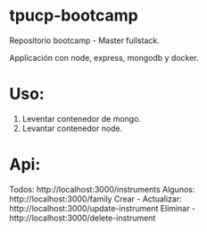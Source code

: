# tpucp-bootcamp
Repositorio bootcamp - Master fullstack.

Applicación con node, express, mongodb y docker.

# Uso:
1. Leventar contenedor de mongo.
2. Levantar contenedor node.

# Api:
Todos: http://localhost:3000/instruments
Algunos: http://localhost:3000/family
Crear - Actualizar: http://localhost:3000/update-instrument
Eliminar - http://localhost:3000/delete-instrument

